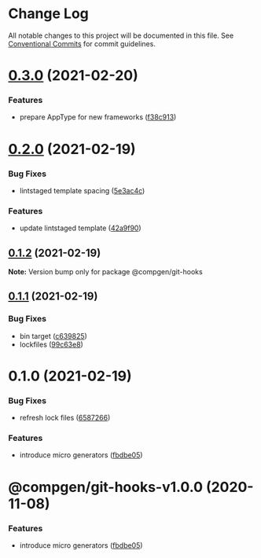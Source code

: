 # Change Log

All notable changes to this project will be documented in this file.
See [Conventional Commits](https://conventionalcommits.org) for commit guidelines.

# [0.3.0](https://github.com/developer239/compgen/compare/@compgen/git-hooks@0.2.0...@compgen/git-hooks@0.3.0) (2021-02-20)


### Features

* prepare AppType for new frameworks ([f38c913](https://github.com/developer239/compgen/commit/f38c913f37d6e353648acab3393ac9678c245c30))





# [0.2.0](https://github.com/developer239/compgen/compare/@compgen/git-hooks@0.1.2...@compgen/git-hooks@0.2.0) (2021-02-19)


### Bug Fixes

* lintstaged template spacing ([5e3ac4c](https://github.com/developer239/compgen/commit/5e3ac4c5970fb4752c09d58072c83ef364ca5b58))


### Features

* update lintstaged template ([42a9f90](https://github.com/developer239/compgen/commit/42a9f908afbd8469481da13bc89fb724824fb9d3))





## [0.1.2](https://github.com/developer239/compgen/compare/@compgen/git-hooks@0.1.1...@compgen/git-hooks@0.1.2) (2021-02-19)

**Note:** Version bump only for package @compgen/git-hooks





## [0.1.1](https://github.com/developer239/compgen/compare/@compgen/git-hooks@0.1.0...@compgen/git-hooks@0.1.1) (2021-02-19)


### Bug Fixes

* bin target ([c639825](https://github.com/developer239/compgen/commit/c639825f9c5c430880d33deeb648c9a087102fae))
* lockfiles ([99c63e8](https://github.com/developer239/compgen/commit/99c63e8f7192b2a8262f74e6f0fbd6943ebc1eb4))





# 0.1.0 (2021-02-19)


### Bug Fixes

* refresh lock files ([6587266](https://github.com/developer239/compgen/commit/658726677f8e29849ac47411a84a5569008fa3e0))


### Features

* introduce micro generators ([fbdbe05](https://github.com/developer239/compgen/commit/fbdbe0523b9f3187c4f8d08248eeb8a679650afd))





# @compgen/git-hooks-v1.0.0 (2020-11-08)


### Features

* introduce micro generators ([fbdbe05](https://github.com/developer239/compgen/commit/fbdbe0523b9f3187c4f8d08248eeb8a679650afd))
